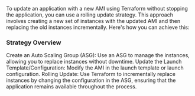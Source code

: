 To update an application with a new AMI using Terraform without stopping the application, you can use a rolling update strategy. This approach involves creating a new set of instances with the updated AMI and then replacing the old instances incrementally. Here's how you can achieve this:

### Strategy Overview
Create an Auto Scaling Group (ASG): Use an ASG to manage the instances, allowing you to replace instances without downtime.
Update the Launch Template/Configuration: Modify the AMI in the launch template or launch configuration.
Rolling Update: Use Terraform to incrementally replace instances by changing the configuration in the ASG, ensuring that the application remains available throughout the process.

